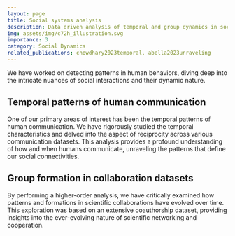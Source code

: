 ```yaml
---
layout: page
title: Social systems analysis
description: Data driven analysis of temporal and group dynamics in social systems.
img: assets/img/c72h_illustration.svg
importance: 3
category: Social Dynamics
related_publications: chowdhary2023temporal, abella2023unraveling
---
```


We have worked on detecting patterns in human behaviors, diving deep into the intricate nuances of social interactions and their dynamic nature.

## Temporal patterns of human communication

One of our primary areas of interest has been the temporal patterns of human communication. We have rigorously studied the temporal characteristics and delved into the aspect of reciprocity across various communication datasets. This analysis provides a profound understanding of how and when humans communicate, unraveling the patterns that define our social connectivities.

## Group formation in collaboration datasets

By performing a higher-order analysis, we have critically examined how patterns and formations in scientific collaborations have evolved over time. This exploration was based on an extensive coauthorship dataset, providing insights into the ever-evolving nature of scientific networking and cooperation.

